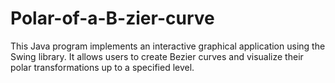 # Polar-of-a-B-zier-curve
This Java program implements an interactive graphical application using the Swing library. It allows users to create Bezier curves and visualize their polar transformations up to a specified level. 
